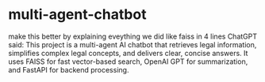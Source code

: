 # multi-agent-chatbot
make this better by explaining eveything we did like faiss in 4 lines ChatGPT said: This project is a multi-agent AI chatbot that retrieves legal information, simplifies complex legal concepts, and delivers clear, concise answers. It uses FAISS for fast vector-based search, OpenAI GPT for summarization, and FastAPI for backend processing.

